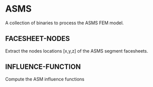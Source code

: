 # ASMS 

A collection of binaries to process the ASMS FEM model.

## FACESHEET-NODES

Extract the nodes locations [x,y,z] of the ASMS segment facesheets.

## INFLUENCE-FUNCTION

Compute the ASM influence functions
